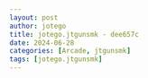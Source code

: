 ```yaml
---
layout: post
author: jotego
title: jotego.jtgunsmk - dee657c
date: 2024-06-28
categories: [Arcade, jtgunsmk]
tags: [jotego.jtgunsmk]
---
```


